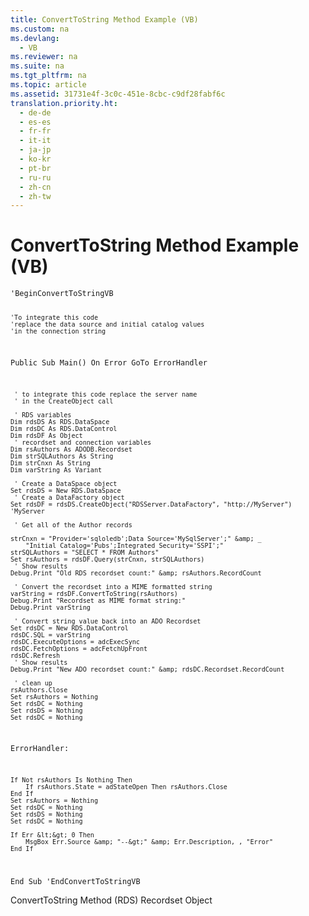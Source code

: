 ```yaml
---
title: ConvertToString Method Example (VB)
ms.custom: na
ms.devlang: 
  - VB
ms.reviewer: na
ms.suite: na
ms.tgt_pltfrm: na
ms.topic: article
ms.assetid: 31731e4f-3c0c-451e-8cbc-c9df28fabf6c
translation.priority.ht: 
  - de-de
  - es-es
  - fr-fr
  - it-it
  - ja-jp
  - ko-kr
  - pt-br
  - ru-ru
  - zh-cn
  - zh-tw
---
```

# ConvertToString Method Example (VB)
<?xml version="1.0" encoding="utf-8"?>
<developerReferenceWithoutSyntaxDocument xmlns="http://ddue.schemas.microsoft.com/authoring/2003/5" xmlns:xlink="http://www.w3.org/1999/xlink" xmlns:xsi="http://www.w3.org/2001/XMLSchema-instance" xsi:schemaLocation="http://ddue.schemas.microsoft.com/authoring/2003/5 http://dduestorage.blob.core.windows.net/ddueschema/developer.xsd">
  <introduction>
    <code>'BeginConvertToStringVB

    'To integrate this code
    'replace the data source and initial catalog values
    'in the connection string
    
Public Sub Main()
    On Error GoTo ErrorHandler

     ' to integrate this code replace the server name
     ' in the CreateObject call

     ' RDS variables
    Dim rdsDS As RDS.DataSpace
    Dim rdsDC As RDS.DataControl
    Dim rdsDF As Object
     ' recordset and connection variables
    Dim rsAuthors As ADODB.Recordset
    Dim strSQLAuthors As String
    Dim strCnxn As String
    Dim varString As Variant

     ' Create a DataSpace object
    Set rdsDS = New RDS.DataSpace
     ' Create a DataFactory object
    Set rdsDF = rdsDS.CreateObject("RDSServer.DataFactory", "http://MyServer") 'MyServer

     ' Get all of the Author records
    
    strCnxn = "Provider='sqloledb';Data Source='MySqlServer';" &amp; _
        "Initial Catalog='Pubs';Integrated Security='SSPI';"
    strSQLAuthors = "SELECT * FROM Authors"
    Set rsAuthors = rdsDF.Query(strCnxn, strSQLAuthors)
     ' Show results
    Debug.Print "Old RDS recordset count:" &amp; rsAuthors.RecordCount

     ' Convert the recordset into a MIME formatted string
    varString = rdsDF.ConvertToString(rsAuthors)
    Debug.Print "Recordset as MIME format string:"
    Debug.Print varString
    
     ' Convert string value back into an ADO Recordset
    Set rdsDC = New RDS.DataControl
    rdsDC.SQL = varString
    rdsDC.ExecuteOptions = adcExecSync
    rdsDC.FetchOptions = adcFetchUpFront
    rdsDC.Refresh
     ' Show results
    Debug.Print "New ADO recordset count:" &amp; rdsDC.Recordset.RecordCount
     
     ' clean up
    rsAuthors.Close
    Set rsAuthors = Nothing
    Set rdsDC = Nothing
    Set rdsDS = Nothing
    Set rdsDC = Nothing
    
ErrorHandler:
    
    If Not rsAuthors Is Nothing Then
        If rsAuthors.State = adStateOpen Then rsAuthors.Close
    End If
    Set rsAuthors = Nothing
    Set rdsDC = Nothing
    Set rdsDS = Nothing
    Set rdsDC = Nothing
    
    If Err &lt;&gt; 0 Then
        MsgBox Err.Source &amp; "--&gt;" &amp; Err.Description, , "Error"
    End If
    
End Sub
'EndConvertToStringVB</code>
  </introduction>
  <relatedTopics>
<link xlink:href="b3f36bc8-6f69-49b0-83cd-2ccd3afebfbe">ConvertToString Method (RDS)</link>
<link xlink:href="ede1415f-c3df-4cc5-a05b-2576b2b84b60">Recordset Object</link>
</relatedTopics>
</developerReferenceWithoutSyntaxDocument>
